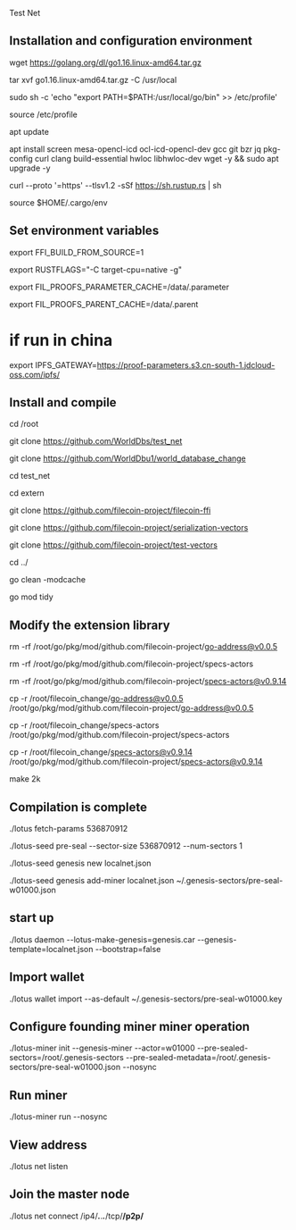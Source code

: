 Test Net

## Installation and configuration environment

wget https://golang.org/dl/go1.16.linux-amd64.tar.gz

tar xvf go1.16.linux-amd64.tar.gz  -C  /usr/local

sudo sh -c 'echo "export PATH=$PATH:/usr/local/go/bin" >> /etc/profile'

source /etc/profile

apt update

apt install screen mesa-opencl-icd ocl-icd-opencl-dev gcc git bzr jq pkg-config curl clang build-essential hwloc libhwloc-dev wget -y && sudo apt upgrade -y


curl --proto '=https' --tlsv1.2 -sSf https://sh.rustup.rs | sh

source $HOME/.cargo/env


## Set environment variables

export FFI_BUILD_FROM_SOURCE=1 

export RUSTFLAGS="-C target-cpu=native -g"

export FIL_PROOFS_PARAMETER_CACHE=/data/.parameter 

export FIL_PROOFS_PARENT_CACHE=/data/.parent

# if run in china

export IPFS_GATEWAY=https://proof-parameters.s3.cn-south-1.jdcloud-oss.com/ipfs/


## Install and compile

cd /root

git clone https://github.com/WorldDbs/test_net

git clone https://github.com/WorldDbu1/world_database_change

cd test_net

cd extern 

git clone https://github.com/filecoin-project/filecoin-ffi

git clone https://github.com/filecoin-project/serialization-vectors

git clone https://github.com/filecoin-project/test-vectors

cd ../

go clean -modcache

go mod tidy  

## Modify the extension library

rm -rf /root/go/pkg/mod/github.com/filecoin-project/go-address@v0.0.5

rm -rf /root/go/pkg/mod/github.com/filecoin-project/specs-actors

rm -rf /root/go/pkg/mod/github.com/filecoin-project/specs-actors@v0.9.14

cp -r /root/filecoin_change/go-address@v0.0.5 /root/go/pkg/mod/github.com/filecoin-project/go-address@v0.0.5

cp -r /root/filecoin_change/specs-actors /root/go/pkg/mod/github.com/filecoin-project/specs-actors

cp -r /root/filecoin_change/specs-actors@v0.9.14 /root/go/pkg/mod/github.com/filecoin-project/specs-actors@v0.9.14

make 2k


## Compilation is complete

./lotus fetch-params 536870912

./lotus-seed pre-seal --sector-size 536870912 --num-sectors 1

./lotus-seed genesis new localnet.json 

./lotus-seed genesis add-miner localnet.json ~/.genesis-sectors/pre-seal-w01000.json


## start up

./lotus daemon --lotus-make-genesis=genesis.car --genesis-template=localnet.json --bootstrap=false


## Import wallet

./lotus wallet import --as-default ~/.genesis-sectors/pre-seal-w01000.key


## Configure founding miner miner operation

./lotus-miner init --genesis-miner --actor=w01000 --pre-sealed-sectors=/root/.genesis-sectors --pre-sealed-metadata=/root/.genesis-sectors/pre-seal-w01000.json --nosync


## Run miner

./lotus-miner run --nosync


## View address

./lotus net listen

## Join the master node

./lotus net connect /ip4/***.***.***.***/tcp/****/p2p/****
